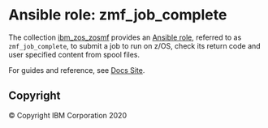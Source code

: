 # Ansible role: zmf_job_complete
The collection [ibm_zos_zosmf](../../README.md) provides an [Ansible role](https://docs.ansible.com/ansible/latest/user_guide/playbooks_reuse_roles.html), referred to as `zmf_job_complete`, to submit a job to run on z/OS, check its return code and user specified content from spool files.

For guides and reference, see [Docs Site](https://ibm.github.io/ibm_zos_zosmf/roles/README_zmf_job_complete.html).

## Copyright
© Copyright IBM Corporation 2020